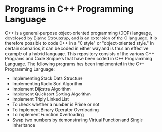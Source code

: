 # Programs in C++ Programming Language 

C++ is a general-purpose object-oriented programming (OOP) language, developed by Bjarne Stroustrup, and is an extension of the C language.
It is therefore possible to code C++ in a "C style" or "object-oriented style." In certain scenarios, it can be coded in either way and 
is thus an effective example of a hybrid language. This repository consists of the various C++ Programs and Code Snippets that have been 
coded in C++ Programming Language. The following programs has been implemented in the C++ Programming Language: 

- Implementing Stack Data Structure 
- Implementing Radix Sort Algorithm 
- Implement Dijkstra Algorithm
- Implement Quicksort Sorting Algorithm
- Implement Triply Linked List
- To check whether a number is Prime or not
- To implement Binary Operator Overloading
- To implement Function Overloading
- Swap two numbers by demonstrating Virtual Function and Single Inheritance
